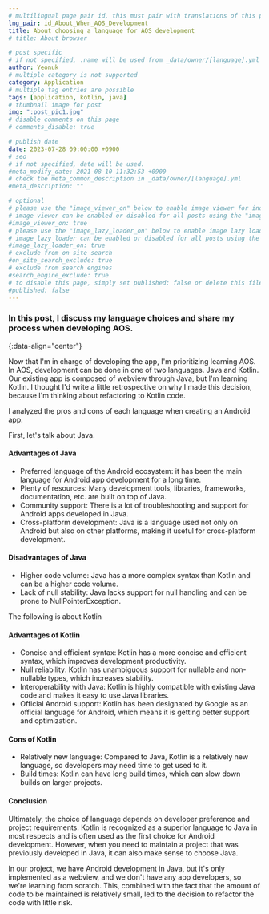 ```yaml
---
# multilingual page pair id, this must pair with translations of this page. (This name must be unique)
lng_pair: id_About_When_AOS_Development
title: About choosing a language for AOS development
# title: About browser

# post specific
# if not specified, .name will be used from _data/owner/[language].yml
author: Yeonuk
# multiple category is not supported
category: Application
# multiple tag entries are possible
tags: [application, kotlin, java]
# thumbnail image for post
img: ":post_pic1.jpg"
# disable comments on this page
# comments_disable: true

# publish date
date: 2023-07-28 09:00:00 +0900
# seo
# if not specified, date will be used.
#meta_modify_date: 2021-08-10 11:32:53 +0900
# check the meta_common_description in _data/owner/[language].yml
#meta_description: ""

# optional
# please use the "image_viewer_on" below to enable image viewer for individual pages or posts (_posts/ or [language]/_posts folders).
# image viewer can be enabled or disabled for all posts using the "image_viewer_posts: true" setting in _data/conf/main.yml.
#image_viewer_on: true
# please use the "image_lazy_loader_on" below to enable image lazy loader for individual pages or posts (_posts/ or [language]/_posts folders).
# image lazy loader can be enabled or disabled for all posts using the "image_lazy_loader_posts: true" setting in _data/conf/main.yml.
#image_lazy_loader_on: true
# exclude from on site search
#on_site_search_exclude: true
# exclude from search engines
#search_engine_exclude: true
# to disable this page, simply set published: false or delete this file
#published: false
---
```


<!-- outline-start -->

### In this post, I discuss my language choices and share my process when developing AOS.

{:data-align="center"}

<!-- outline-end -->

Now that I'm in charge of developing the app, I'm prioritizing learning AOS.
In AOS, development can be done in one of two languages. Java and Kotlin.
Our existing app is composed of webview through Java, but I'm learning Kotlin.
I thought I'd write a little retrospective on why I made this decision, because I'm thinking about refactoring to Kotlin code.

I analyzed the pros and cons of each language when creating an Android app.

First, let's talk about Java.

#### Advantages of Java

- Preferred language of the Android ecosystem: it has been the main language for Android app development for a long time.
- Plenty of resources: Many development tools, libraries, frameworks, documentation, etc. are built on top of Java.
- Community support: There is a lot of troubleshooting and support for Android apps developed in Java.
- Cross-platform development: Java is a language used not only on Android but also on other platforms, making it useful for cross-platform development.

#### Disadvantages of Java

- Higher code volume: Java has a more complex syntax than Kotlin and can be a higher code volume.
- Lack of null stability: Java lacks support for null handling and can be prone to NullPointerException.

The following is about Kotlin

#### Advantages of Kotlin

- Concise and efficient syntax: Kotlin has a more concise and efficient syntax, which improves development productivity.
- Null reliability: Kotlin has unambiguous support for nullable and non-nullable types, which increases stability.
- Interoperability with Java: Kotlin is highly compatible with existing Java code and makes it easy to use Java libraries.
- Official Android support: Kotlin has been designated by Google as an official language for Android, which means it is getting better support and optimization.

#### Cons of Kotlin

- Relatively new language: Compared to Java, Kotlin is a relatively new language, so developers may need time to get used to it.
- Build times: Kotlin can have long build times, which can slow down builds on larger projects.

#### Conclusion

Ultimately, the choice of language depends on developer preference and project requirements.
Kotlin is recognized as a superior language to Java in most respects and is often used as the first choice for Android development.
However, when you need to maintain a project that was previously developed in Java, it can also make sense to choose Java.

In our project, we have Android development in Java, but it's only implemented as a webview, and we don't have any app developers, so we're learning from scratch.
This, combined with the fact that the amount of code to be maintained is relatively small, led to the decision to refactor the code with little risk.
